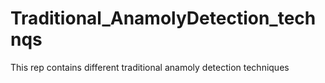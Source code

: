 # Traditional_AnamolyDetection_technqs
This rep contains different traditional anamoly detection techniques
